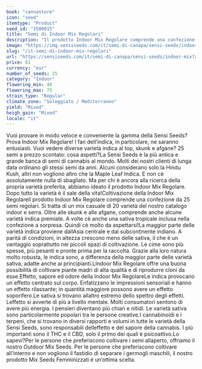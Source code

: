 ```yaml
---
book: "cannastore"
icon: "seed"
itemtype: "Product"
seed_id: "1500015"
title: "Semi di Indoor Mix Regolari"
description: "Il prodotto Indoor Mix Regolare comprende una confezione da 25 semi regolari. È una varietà prevalentemente indica, con qualche sporadico ceppo sativa."
image: "https://img.sensiseeds.com/it/semi-di-canapa/sensi-seeds/indoor-mix-image.png"
slug: "/it-semi-di-indoor-mix-regolari"
url: "https://sensiseeds.com/it/semi-di-canapa/sensi-seeds/indoor-mix?a_aid=cannastore"
price: 61
currency: "eur"
number_of_seeds: 25
category: "Indoor"
flowering_min: 40
flowering_max: 75
strain_type: "Regular"
climate_zone: "Soleggiato / Mediterraneo"
yield: "Mixed"
heigh_gain: "Mixed"
locale: "it"
---
```

Vuoi provare in modo veloce e conveniente la gamma della Sensi Seeds? Prova Indoor Mix Regolare! I fan dell’indica, in particolare, ne saranno entusiasti. Vuoi vedere diverse varietà indica al top, skunk e afgane? 25 semi a prezzo scontato: cosa aspetti?La Sensi Seeds è la più antica e grande banca di semi di cannabis al mondo. Molti dei nostri clienti di lunga data ordinano gli stessi semi da anni. Alcuni considerano solo la Hindu Kush, altri non vogliono altro che la Maple Leaf Indica. E non cè assolutamente nulla di sbagliato. Ma per chi è ancora alla ricerca della propria varietà preferita, abbiamo ideato il prodotto Indoor Mix Regolare. Dopo tutto la varietà è il sale della vita!Coltivazione della Indoor Mix RegolareIl prodotto Indoor Mix Regolare comprende una confezione da 25 semi regolari. Si tratta di un mix casuale di 20 varietà del nostro catalogo indoor e serra. Oltre alle skunk e alle afgane, comprende anche alcune varietà indica premiate. A volte cè anche una sativa tropicale inclusa nella confezione a sorpresa. Quindi cè molto da aspettarsi!La maggior parte delle varietà indica proviene dallAsia centrale e dal subcontinente indiano. A parità di condizioni, in altezza crescono meno delle sativa, il che è un vantaggio soprattutto nei piccoli spazi di coltivazione. Le cime sono più spesse, più pesanti e pronte prima per la raccolta. Grazie alla loro natura molto robusta, le indica sono, a differenza della maggior parte delle varietà sativa, adatte anche ai principianti.LIndoor Mix Regolare offre una buona possibilità di coltivare piante madri di alta qualità e di riprodurre cloni da esse.Effetto, sapore ed odore della Indoor Mix RegolareLe indica provocano un effetto centrato sul corpo. Enfatizzano le impressioni sensoriali e hanno un effetto rilassante; in quantità maggiore possono avere un effetto soporifero.Le sativa si trovano allaltro estremo dello spettro degli effetti. Leffetto si avverte di più a livello mentale. Molti consumatori sentono di avere più energia. I pensieri diventano più chiari e nitidi. Le varietà sativa sono particolarmente popolari tra le persone creative.I cannabinoidi e i terpeni, che si trovano in diversi rapporti e volumi in tutte le varietà della Sensi Seeds, sono responsabili delleffetto e del sapore della cannabis. I più importanti sono il THC e il CBD, solo il primo dei quali è psicoattivo.Lo sapevi?Per le persone che preferiscono coltivare i semi allaperto, offriamo il nostro Outdoor Mix Seeds. Per le persone che preferiscono coltivare all’interno e non vogliono il fastidio di separare i germogli maschili, il nostro prodotto Mix Seeds Femminizzati è un’ottima scelta.
